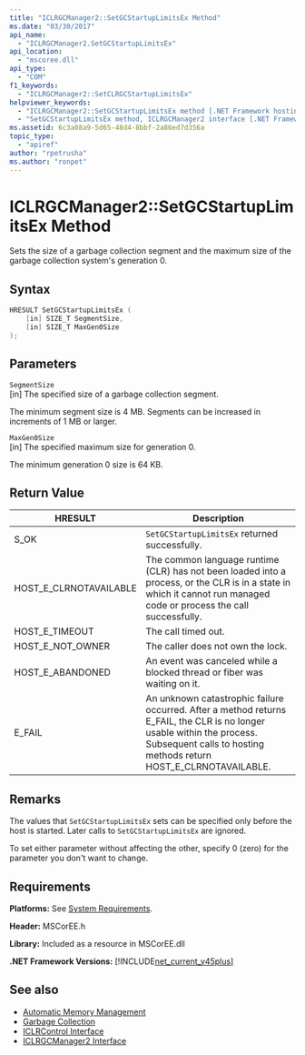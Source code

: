 ```yaml
---
title: "ICLRGCManager2::SetGCStartupLimitsEx Method"
ms.date: "03/30/2017"
api_name: 
  - "ICLRGCManager2.SetGCStartupLimitsEx"
api_location: 
  - "mscoree.dll"
api_type: 
  - "COM"
f1_keywords: 
  - "ICLRGCManager2::SetCLRGCStartupLimitsEx"
helpviewer_keywords: 
  - "ICLRGCManager2::SetGCStartupLimitsEx method [.NET Framework hosting]"
  - "SetGCStartupLimitsEx method, ICLRGCManager2 interface [.NET Framework hosting]"
ms.assetid: 6c3a08a9-5d65-48d4-8bbf-2a86ed7d356a
topic_type: 
  - "apiref"
author: "rpetrusha"
ms.author: "ronpet"
---
```

# ICLRGCManager2::SetGCStartupLimitsEx Method
Sets the size of a garbage collection segment and the maximum size of the garbage collection system's generation 0.  
  
## Syntax  
  
```cpp  
HRESULT SetGCStartupLimitsEx (  
    [in] SIZE_T SegmentSize,   
    [in] SIZE_T MaxGen0Size  
);  
```  
  
## Parameters  
 `SegmentSize`  
 [in] The specified size of a garbage collection segment.  
  
 The minimum segment size is 4 MB. Segments can be increased in increments of 1 MB or larger.  
  
 `MaxGen0Size`  
 [in] The specified maximum size for generation 0.  
  
 The minimum generation 0 size is 64 KB.  
  
## Return Value  
  
|HRESULT|Description|  
|-------------|-----------------|  
|S_OK|`SetGCStartupLimitsEx` returned successfully.|  
|HOST_E_CLRNOTAVAILABLE|The common language runtime (CLR) has not been loaded into a process, or the CLR is in a state in which it cannot run managed code or process the call successfully.|  
|HOST_E_TIMEOUT|The call timed out.|  
|HOST_E_NOT_OWNER|The caller does not own the lock.|  
|HOST_E_ABANDONED|An event was canceled while a blocked thread or fiber was waiting on it.|  
|E_FAIL|An unknown catastrophic failure occurred. After a method returns E_FAIL, the CLR is no longer usable within the process. Subsequent calls to hosting methods return HOST_E_CLRNOTAVAILABLE.|  
  
## Remarks  
 The values that `SetGCStartupLimitsEx` sets can be specified only before the host is started. Later calls to `SetGCStartupLimitsEx` are ignored.  
  
 To set either parameter without affecting the other, specify 0 (zero) for the parameter you don't want to change.  
  
## Requirements  
 **Platforms:** See [System Requirements](../../../../docs/framework/get-started/system-requirements.md).  
  
 **Header:** MSCorEE.h  
  
 **Library:** Included as a resource in MSCorEE.dll  
  
 **.NET Framework Versions:** [!INCLUDE[net_current_v45plus](../../../../includes/net-current-v45plus-md.md)]  
  
## See also

- [Automatic Memory Management](../../../../docs/standard/automatic-memory-management.md)
- [Garbage Collection](../../../../docs/standard/garbage-collection/index.md)
- [ICLRControl Interface](../../../../docs/framework/unmanaged-api/hosting/iclrcontrol-interface.md)
- [ICLRGCManager2 Interface](../../../../docs/framework/unmanaged-api/hosting/iclrgcmanager2-interface.md)
